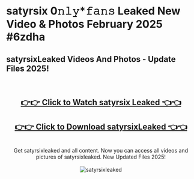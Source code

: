 # satyrsix 0𝚗𝚕𝚢*𝚏𝚊𝚗𝚜 Leaked New Video & Photos February 2025 #6zdha

<h2>satyrsixLeaked Videos And Photos - Update Files 2025!</h2>
<br>
<div align="center">
<h2><a href="https://mediaupload.pro?title=satyrsix&ref=11F" rel="nofollow">👉👉 Click to Watch satyrsix Leaked 👈👈</a></h2>
<h2><a href="https://mediaupload.pro?title=satyrsix&ref=11F" rel="nofollow">👉👉 Click to Download satyrsixLeaked 👈👈</a></h2>
<br>
Get satyrsixleaked and all content. Now you can access all videos and pictures of satyrsixleaked. New Updated Files 2025!
<br>
<br>
<a href="https://mediaupload.pro?title=satyrsix&ref=11F" rel="nofollow" data-target="animated-image.originalLink"><img src="https://i.ibb.co/Gkj2r4b/banner.png" alt="satyrsixleaked" style="max-width: 100%; display: inline-block;" data-target="animated-image.originalImage"></a>
</div>
<br>

